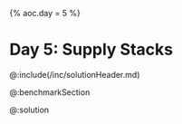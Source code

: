 {%
aoc.day = 5
%}

# Day 5: Supply Stacks

@:include(/inc/solutionHeader.md)

@:benchmarkSection

@:solution